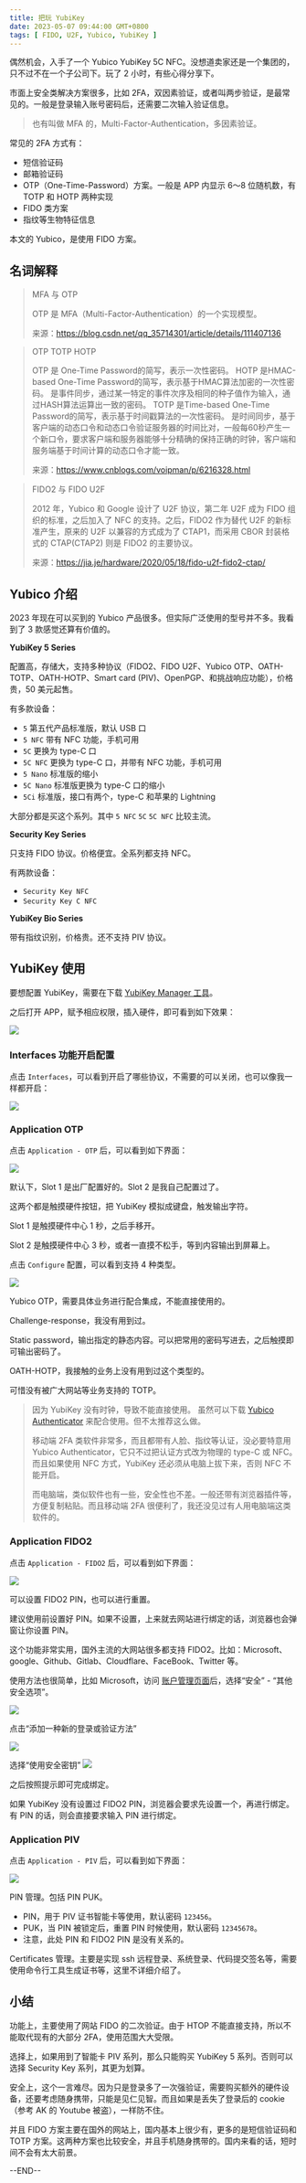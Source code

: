 ```yaml
---
title: 把玩 YubiKey
date: 2023-05-07 09:44:00 GMT+0800
tags: [ FIDO, U2F, Yubico, YubiKey ]
---
```


偶然机会，入手了一个 Yubico YubiKey 5C NFC。没想道卖家还是一个集团的，只不过不在一个子公司下。玩了 2 小时，有些心得分享下。

<!-- truncate -->

市面上安全类解决方案很多，比如 2FA，双因素验证，或者叫两步验证，是最常见的。一般是登录输入账号密码后，还需要二次输入验证信息。

> 也有叫做 MFA 的，Multi-Factor-Authentication，多因素验证。

常见的 2FA 方式有：

* 短信验证码
* 邮箱验证码
* OTP（One-Time-Password）方案。一般是 APP 内显示 6～8 位随机数，有 TOTP 和 HOTP 两种实现
* FIDO 类方案
* 指纹等生物特征信息

本文的 Yubico，是使用 FIDO 方案。

## 名词解释

> MFA 与 OTP
>
> OTP 是 MFA（Multi-Factor-Authentication）的一个实现模型。
>
> 来源：https://blog.csdn.net/qq_35714301/article/details/111407136

> OTP TOTP HOTP
>
> OTP 是 One-Time Password的简写，表示一次性密码。
> HOTP 是HMAC-based One-Time Password的简写，表示基于HMAC算法加密的一次性密码。
> 是事件同步，通过某一特定的事件次序及相同的种子值作为输入，通过HASH算法运算出一致的密码。
> TOTP 是Time-based One-Time Password的简写，表示基于时间戳算法的一次性密码。
> 是时间同步，基于客户端的动态口令和动态口令验证服务器的时间比对，一般每60秒产生一个新口令，要求客户端和服务器能够十分精确的保持正确的时钟，客户端和服务端基于时间计算的动态口令才能一致。
>
> 来源：https://www.cnblogs.com/voipman/p/6216328.html


> FIDO2 与 FIDO U2F
>
> 2012 年，Yubico 和 Google 设计了 U2F 协议，第二年 U2F 成为 FIDO 组织的标准，之后加入了 NFC 的支持。之后，FIDO2 作为替代 U2F
> 的新标准产生，原来的 U2F 以兼容的方式成为了 CTAP1，而采用 CBOR 封装格式的 CTAP(CTAP2) 则是 FIDO2 的主要协议。
>
> 来源：https://jia.je/hardware/2020/05/18/fido-u2f-fido2-ctap/

## Yubico 介绍

2023 年现在可以买到的 Yubico 产品很多。但实际广泛使用的型号并不多。我看到了 3 款感觉还算有价值的。

**YubiKey 5 Series**

配置高，存储大，支持多种协议（FIDO2、FIDO U2F、Yubico OTP、OATH-TOTP、OATH-HOTP、Smart card (PIV)、OpenPGP、和挑战响应功能），价格贵，50 美元起售。

有多款设备：

* `5` 第五代产品标准版，默认 USB 口
* `5 NFC` 带有 NFC 功能，手机可用
* `5C` 更换为 type-C 口
* `5C NFC` 更换为 type-C 口，并带有 NFC 功能，手机可用
* `5 Nano` 标准版的缩小
* `5C Nano` 标准版更换为 type-C 口的缩小
* `5Ci` 标准版，接口有两个，type-C 和苹果的 Lightning

大部分都是买这个系列。其中 `5 NFC` `5C` `5C NFC` 比较主流。

**Security Key Series**

只支持 FIDO 协议。价格便宜。全系列都支持 NFC。

有两款设备：

* `Security Key NFC`
* `Security Key C NFC`

**YubiKey Bio Series**

带有指纹识别，价格贵。还不支持 PIV 协议。

## YubiKey 使用

要想配置 YubiKey，需要在下载 [YubiKey Manager 工具](https://www.yubico.com/support/download/yubikey-manager/)。

之后打开 APP，赋予相应权限，插入硬件，即可看到如下效果：

![](https://cdn.nlark.com/yuque/0/2023/png/86612/1683455981744-23c765c2-fe29-4adf-b3f3-3965fd0792c1.png)

### Interfaces 功能开启配置

点击 `Interfaces`，可以看到开启了哪些协议，不需要的可以关闭，也可以像我一样都开启：

![](https://cdn.nlark.com/yuque/0/2023/png/86612/1683455981711-05206bab-25cf-4024-aae9-5b123ab17a76.png)

### Application OTP

点击 `Application - OTP` 后，可以看到如下界面：

![](https://cdn.nlark.com/yuque/0/2023/jpeg/86612/1683455990808-4b54dbf6-a82b-482c-8878-57e6bdd5898e.jpeg)

默认下，Slot 1 是出厂配置好的。Slot 2 是我自己配置过了。

这两个都是触摸硬件按钮，把 YubiKey 模拟成键盘，触发输出字符。

Slot 1 是触摸硬件中心 1 秒，之后手移开。

Slot 2 是触摸硬件中心 3 秒，或者一直摸不松手，等到内容输出到屏幕上。

点击 `Configure` 配置，可以看到支持 4 种类型。

![](https://cdn.nlark.com/yuque/0/2023/jpeg/86612/1683455990826-a388bac0-c39e-46fb-a2b0-fd7d6005b548.jpeg)

Yubico OTP，需要具体业务进行配合集成，不能直接使用的。

Challenge-response，我没有用到过。

Static password，输出指定的静态内容。可以把常用的密码写进去，之后触摸即可输出密码了。

OATH-HOTP，我接触的业务上没有用到过这个类型的。

可惜没有被广大网站等业务支持的 TOTP。

> 因为 YubiKey 没有时钟，导致不能直接使用。
> 虽然可以下载 [Yubico Authenticator](https://www.yubico.com/products/yubico-authenticator/#h-download-yubico-authenticator) 来配合使用。但不太推荐这么做。
>
> 移动端 2FA 类软件非常多，而且都带有人脸、指纹等认证，没必要特意用 Yubico Authenticator，它只不过把认证方式改为物理的
> type-C 或 NFC。而且如果使用 NFC 方式，YubiKey 还必须从电脑上拔下来，否则 NFC 不能开启。
>
> 而电脑端，类似软件也有一些，安全性也不差。一般还带有浏览器插件等，方便复制粘贴。而且移动端 2FA 很便利了，我还没见过有人用电脑端这类软件的。

### Application FIDO2

点击 `Application - FIDO2` 后，可以看到如下界面：

![](https://cdn.nlark.com/yuque/0/2023/jpeg/86612/1683455990839-0eb1c001-92b6-4a71-9835-18d2d96859a7.jpeg)

可以设置 FIDO2 PIN，也可以进行重置。

建议使用前设置好 PIN。如果不设置，上来就去网站进行绑定的话，浏览器也会弹窗让你设置 PIN。

这个功能非常实用，国外主流的大网站很多都支持 FIDO2。比如：Microsoft、google、Github、Gitlab、Cloudflare、FaceBook、Twitter 等。

使用方法也很简单，比如 Microsoft，访问 [账户管理页面](https://account.microsoft.com)后，选择“安全” - “其他安全选项”。

![](https://cdn.nlark.com/yuque/0/2023/jpeg/86612/1683455990801-1599d07b-872f-4b3d-92f0-8914eff94ce5.jpeg)

点击“添加一种新的登录或验证方法”

![](https://cdn.nlark.com/yuque/0/2023/jpeg/86612/1683455990922-993c965f-9133-4d0b-a944-46a4c18823c5.jpeg)

选择“使用安全密钥”
![](https://cdn.nlark.com/yuque/0/2023/jpeg/86612/1683455991934-6da608d0-e740-4a41-a4f1-09abd10669c5.jpeg)

之后按照提示即可完成绑定。

如果 YubiKey 没有设置过 FIDO2 PIN，浏览器会要求先设置一个，再进行绑定。有 PIN 的话，则会直接要求输入 PIN 进行绑定。

### Application PIV

点击 `Application - PIV` 后，可以看到如下界面：

![](https://cdn.nlark.com/yuque/0/2023/jpeg/86612/1683455992061-e10624dd-2636-411d-981a-dc841d9a848b.jpeg)

PIN 管理。包括 PIN PUK。

* PIN，用于 PIV 证书智能卡等使用，默认密码 `123456`。
* PUK，当 PIN 被锁定后，重置 PIN 时候使用，默认密码 `12345678`。
* 注意，此处 PIN 和 FIDO2 PIN 是没有关系的。

Certificates 管理。主要是实现 ssh 远程登录、系统登录、代码提交签名等，需要使用命令行工具生成证书等，这里不详细介绍了。

## 小结

功能上，主要使用了网站 FIDO 的二次验证。由于 HTOP 不能直接支持，所以不能取代现有的大部分 2FA，使用范围大大受限。

选择上，如果用到了智能卡 PIV 系列，那么只能购买 YubiKey 5 系列。否则可以选择 Security Key 系列，其更为划算。

安全上，这个一言难尽。因为只是登录多了一次强验证，需要购买额外的硬件设备，还要考虑随身携带，只能是见仁见智。而且如果是丢失了登录后的 cookie（参考 AK 的 Youtube 被盗），一样防不住。

并且 FIDO 方案主要在国外的网站上，国内基本上很少有，更多的是短信验证码和 TOTP 方案。这两种方案也比较安全，并且手机随身携带的。国内来看的话，短时间不会有太大前景。

--END--

